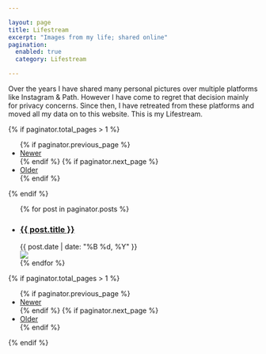 ```yaml
---

layout: page
title: Lifestream 
excerpt: "Images from my life; shared online"
pagination: 
  enabled: true
  category: Lifestream 

---
```



<div class="description-blue">Over the years I have shared many personal pictures over multiple platforms like Instagram & Path. However I have come to regret that decision mainly for privacy concerns. Since then, I have retreated from these platforms and moved all my data on to this website. This is my Lifestream.</div>

{% if paginator.total_pages > 1 %}
<ul class="paginator">
  {% if paginator.previous_page %}
  <li>
    <a href="{{ paginator.previous_page_path | prepend: site.baseurl }}">Newer</a>
  </li>
  {% endif %}
  {% if paginator.next_page %}
  <li class="older">
    <a href="{{ paginator.next_page_path | prepend: site.baseurl }}">Older</a>
  </li>
  {% endif %}
</ul>
{% endif %}

<ul class="post-list">
{% for post in paginator.posts %}
  <li>
    <article>
      <h3>
        <a href="{{ site.siteurl }}{{ post.url }}">{{ post.title }}</a>
      </h3>
      <div class="entry-date"><time datetime="{{ post.date | date_to_xmlschema }}">{{ post.date | date: "%B %d, %Y" }}</time></div>
        <a href="{{ site.siteurl }}{{ post.url }}">
          <img src="{{ site.baseurl }}/assets/images/content/lifestream/{{ post.image }}">
        </a>
    </article>
  </li>
{% endfor %}
</ul>

{% if paginator.total_pages > 1 %}
<ul class="paginator">
  {% if paginator.previous_page %}
  <li>
    <a href="{{ paginator.previous_page_path | prepend: site.baseurl }}">Newer</a>
  </li>
  {% endif %}
  {% if paginator.next_page %}
  <li class="older">
    <a href="{{ paginator.next_page_path | prepend: site.baseurl }}">Older</a>
  </li>
  {% endif %}
</ul>
{% endif %}

